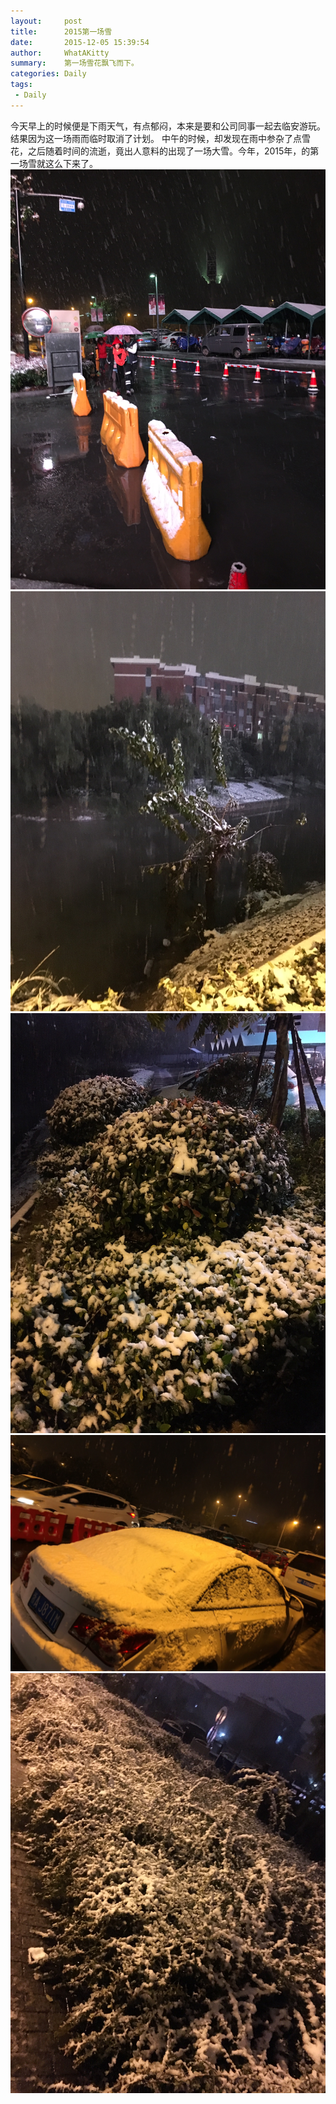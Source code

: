 ```yaml
---
layout:     post
title:      2015第一场雪
date:       2015-12-05 15:39:54
author:     WhatAKitty
summary:    第一场雪花飘飞而下。
categories: Daily
tags:
 - Daily
---
```


今天早上的时候便是下雨天气，有点郁闷，本来是要和公司同事一起去临安游玩。结果因为这一场雨而临时取消了计划。
中午的时候，却发现在雨中参杂了点雪花，之后随着时间的流逝，竟出人意料的出现了一场大雪。今年，2015年，的第一场雪就这么下来了。
![IMG_0614](/img/posts/2015-12-05-first-snow-img/IMG_0614.JPG)
![IMG_0618](/img/posts/2015-12-05-first-snow-img/IMG_0618.JPG)
![IMG_0620](/img/posts/2015-12-05-first-snow-img/IMG_0620.JPG)
![IMG_0622](/img/posts/2015-12-05-first-snow-img/IMG_0622.JPG)
![IMG_0627](/img/posts/2015-12-05-first-snow-img/IMG_0627.JPG)